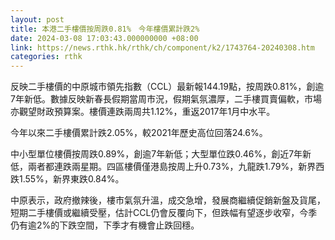 ```yaml
---
layout: post
title: 本港二手樓價按周跌0.81%　今年樓價累計跌2%
date: 2024-03-08 17:03:43.000000000 +08:00
link: https://news.rthk.hk/rthk/ch/component/k2/1743764-20240308.htm
categories: rthk
---
```


反映二手樓價的中原城市領先指數（CCL）最新報144.19點，按周跌0.81%，創逾7年新低。數據反映新春長假期當周市況，假期氣氛濃厚，二手樓買賣偏軟，市場亦觀望財政預算案。樓價連跌兩周共1.12%，重返2017年1月中水平。

今年以來二手樓價累計跌2.05%，較2021年歷史高位回落24.6%。

中小型單位樓價按周跌0.89%，創逾7年新低；大型單位跌0.46%，創近7年新低，兩者都連跌兩星期。四區樓價僅港島按周上升0.73%，九龍跌1.79%，新界西跌1.55%，新界東跌0.84%。

中原表示，政府撤辣後，樓市氣氛升溫，成交急增，發展商繼續促銷新盤及貨尾，短期二手樓價或繼續受壓，估計CCL仍會反覆向下，但跌幅有望逐步收窄，今季仍有逾2%的下跌空間，下季才有機會止跌回穩。
